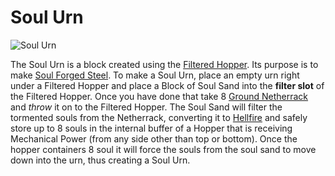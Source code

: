 # Soul Urn

![Soul Urn](block:betterwithmods:urn@8)

The Soul Urn is a block created using the [Filtered Hopper](hopper.md). Its purpose is to make [Soul Forged Steel](../items/soulforged_steel.md). To make a Soul Urn, place an empty urn right under a Filtered Hopper and place a Block of Soul Sand into the __filter slot__ of the Filtered Hopper. Once you have done that take 8 [Ground Netherrack](../items/ground_netherrack.md) and *throw* it on to the Filtered Hopper. The Soul Sand will filter the tormented souls from the Netherrack, converting it to [Hellfire](../items/hellfire.md) and safely store up to 8 souls in the internal buffer of a Hopper that is receiving Mechanical Power (from any side other than top or bottom). Once the hopper containers 8 soul it will force the souls from the soul sand to move down into the urn, thus creating a Soul Urn.

